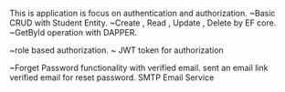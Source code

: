 This is application is focus on authentication and authorization.
~Basic CRUD with Student Entity.
~Create , Read , Update , Delete by EF core.
~GetById operation with DAPPER.

~role based authorization. 
~ JWT token for authorization

~Forget Password functionality with verified
email. sent an email link verified email for reset password.
SMTP Email Service
